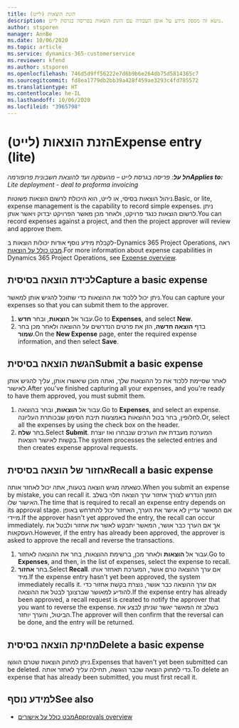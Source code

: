 ```yaml
---
title: הזנת הוצאות (לייט)
description: נושא זה מספק מידע על אופן העבודה עם הזנת הוצאות בפריסה בגרסת לייט.
author: stsporen
manager: AnnBe
ms.date: 10/06/2020
ms.topic: article
ms.service: dynamics-365-customerservice
ms.reviewer: kfend
ms.author: stsporen
ms.openlocfilehash: 746d5d9ff56222e7d6b9b6e264db75d5814365c7
ms.sourcegitcommit: fd8ea1779db2bb39a428f459ae3293c4fd785572
ms.translationtype: HT
ms.contentlocale: he-IL
ms.lasthandoff: 10/06/2020
ms.locfileid: "3965798"
---
```

# <a name="expense-entry-lite"></a><span data-ttu-id="8c557-103">הזנת הוצאות (לייט)</span><span class="sxs-lookup"><span data-stu-id="8c557-103">Expense entry (lite)</span></span>

<span data-ttu-id="8c557-104">_**חל על**: פריסה בגרסת לייט – מהעסקה ועד להוצאת חשבונית פרופורמה_</span><span class="sxs-lookup"><span data-stu-id="8c557-104">_**Applies to:** Lite deployment - deal to proforma invoicing_</span></span>

<span data-ttu-id="8c557-105">ניהול הוצאות בסיסי, או לייט, הוא היכולת לרשום הוצאות פשוטות.</span><span class="sxs-lookup"><span data-stu-id="8c557-105">Basic, or lite, expense management is the capability to record simple expenses.</span></span> <span data-ttu-id="8c557-106">ניתן לרשום הוצאות כנגד פרויקט, ולאחר מכן מאשר הפרויקט יבדוק ויאשר אותן.</span><span class="sxs-lookup"><span data-stu-id="8c557-106">You can record expenses against a project, and then the project approver will review and approve them.</span></span>

<span data-ttu-id="8c557-107">לקבלת מידע נוסף אודות יכולות הוצאות ב-Dynamics 365 Project Operations, ראה [מבט כולל על הוצאות](expense-overview.md).</span><span class="sxs-lookup"><span data-stu-id="8c557-107">For more information about expense capabilities in Dynamics 365 Project Operations, see [Expense overview](expense-overview.md).</span></span>

## <a name="capture-a-basic-expense"></a><span data-ttu-id="8c557-108">לכידת הוצאה בסיסית</span><span class="sxs-lookup"><span data-stu-id="8c557-108">Capture a basic expense</span></span>

<span data-ttu-id="8c557-109">ניתן יכול ללכוד את ההוצאות כדי שתוכל להגיש אותן למאשר.</span><span class="sxs-lookup"><span data-stu-id="8c557-109">You can capture your expenses so that you can submit them to the approver.</span></span>

1. <span data-ttu-id="8c557-110">עבור אל **הוצאות**, ובחר **חדש**.</span><span class="sxs-lookup"><span data-stu-id="8c557-110">Go to **Expenses**, and select **New**.</span></span>
2. <span data-ttu-id="8c557-111">בדף **הוצאה חדשה**, הזן את פרטים הנדרשים על ההוצאה ולאחר מכן בחר **שמור**.</span><span class="sxs-lookup"><span data-stu-id="8c557-111">On the **New Expense** page, enter the required expense information, and then select **Save**.</span></span>

## <a name="submit-a-basic-expense"></a><span data-ttu-id="8c557-112">הגשת הוצאה בסיסית</span><span class="sxs-lookup"><span data-stu-id="8c557-112">Submit a basic expense</span></span>

<span data-ttu-id="8c557-113">לאחר שסיימת ללכוד את כל ההוצאות שלך, ואתה מוכן שיאשרו אותן, עליך להגיש אותן לאישור.</span><span class="sxs-lookup"><span data-stu-id="8c557-113">After you've finished capturing all your expenses, and you're ready to have them approved, you must submit them.</span></span>

1. <span data-ttu-id="8c557-114">עבור אל **הוצאות**, ובחר בהוצאה.</span><span class="sxs-lookup"><span data-stu-id="8c557-114">Go to **Expenses**, and select an expense.</span></span> <span data-ttu-id="8c557-115">לחלופין, בחר בכול ההוצאות באמצעות תיבת הסימון שבכותרת העליונה.</span><span class="sxs-lookup"><span data-stu-id="8c557-115">Or, select all the expenses by using the check box on the header.</span></span>
2. <span data-ttu-id="8c557-116">בחר **שלח**.</span><span class="sxs-lookup"><span data-stu-id="8c557-116">Select **Submit**.</span></span> <span data-ttu-id="8c557-117">המערכת מעבדת את הערכים שנבחרו ואז יוצרת בקשות לאישור הוצאות.</span><span class="sxs-lookup"><span data-stu-id="8c557-117">The system processes the selected entries and then creates expense approval requests.</span></span>

## <a name="recall-a-basic-expense"></a><span data-ttu-id="8c557-118">אחזור של הוצאה בסיסית</span><span class="sxs-lookup"><span data-stu-id="8c557-118">Recall a basic expense</span></span>

<span data-ttu-id="8c557-119">כשאתה מגיש הוצאה בטעות, אתה יכול לאחזר אותה.</span><span class="sxs-lookup"><span data-stu-id="8c557-119">When you submit an expense by mistake, you can recall it.</span></span> <span data-ttu-id="8c557-120">הזמן הנדרש לצורך אחזור ערך הוצאה תלוי בשלב האישור שלו.</span><span class="sxs-lookup"><span data-stu-id="8c557-120">The time that is required to recall an expense entry depends on its approval stage.</span></span>  <span data-ttu-id="8c557-121">אם המאשר עדיין לא אישר את הערך, האחזור יכול להתרחש באופן מיידי.</span><span class="sxs-lookup"><span data-stu-id="8c557-121">If the approver hasn't yet approved the entry, the recall can occur immediately.</span></span> <span data-ttu-id="8c557-122">אך אם הערך כבר אושר, המאשר יתבקש לאשר את אחזור ולבטל את העסקאות.</span><span class="sxs-lookup"><span data-stu-id="8c557-122">However, if the entry has already been approved, the approver is asked to approve the recall and reverse the transactions.</span></span>

1. <span data-ttu-id="8c557-123">עבור אל **הוצאות** ולאחר מכן, ברשימת ההוצאות, בחר את ההוצאה לאחזור.</span><span class="sxs-lookup"><span data-stu-id="8c557-123">Go to **Expenses**, and then, in the list of expenses, select the expense to recall.</span></span>
2. <span data-ttu-id="8c557-124">בחר **אחזור**.</span><span class="sxs-lookup"><span data-stu-id="8c557-124">Select **Recall**.</span></span> <span data-ttu-id="8c557-125">אם ערך ההוצאה טרם אושר, המערכת תאחזר אותו מיד.</span><span class="sxs-lookup"><span data-stu-id="8c557-125">If the expense entry hasn't yet been approved, the system immediately recalls it.</span></span> <span data-ttu-id="8c557-126">אם ערך ההוצאה כבר אושר, נוצרת בקשת אחזור כדי להודיע למאושר שברצונך לבטל את ההוצאה.</span><span class="sxs-lookup"><span data-stu-id="8c557-126">If the expense entry has already been approved, a recall request is created to notify the approver that you want to reverse the expense.</span></span> <span data-ttu-id="8c557-127">בשלב זה המאשר יאשר שניתן לבצע את הביטול, והערך יוחזר.</span><span class="sxs-lookup"><span data-stu-id="8c557-127">The approver will then confirm that the reversal can be done, and the entry will be returned.</span></span>

## <a name="delete-a-basic-expense"></a><span data-ttu-id="8c557-128">מחיקת הוצאה בסיסית</span><span class="sxs-lookup"><span data-stu-id="8c557-128">Delete a basic expense</span></span>

<span data-ttu-id="8c557-129">ניתן למחוק הוצאות שטרם הוגשו.</span><span class="sxs-lookup"><span data-stu-id="8c557-129">Expenses that haven't yet been submitted can be deleted.</span></span> <span data-ttu-id="8c557-130">כדי למחוק הוצאה שכבר הוגשה, תחילה עליך לאחזר אותה.</span><span class="sxs-lookup"><span data-stu-id="8c557-130">To delete an expense that has already been submitted, you must first recall it.</span></span>

## <a name="see-also"></a><span data-ttu-id="8c557-131">למידע נוסף</span><span class="sxs-lookup"><span data-stu-id="8c557-131">See also</span></span>

- [<span data-ttu-id="8c557-132">מבט כולל על אישורים</span><span class="sxs-lookup"><span data-stu-id="8c557-132">Approvals overview</span></span>](../approvals/approvals-overview.md)
